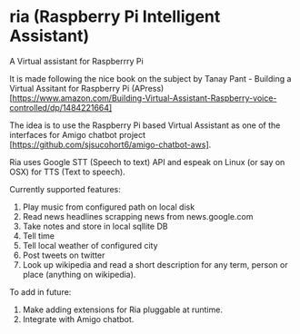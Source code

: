 # ria (Raspberry Pi Intelligent Assistant)
A Virtual assistant for Raspberrry Pi

It is made following the nice book on the subject by Tanay Pant - Building a Virtual Assitant for Raspberry Pi (APress) [https://www.amazon.com/Building-Virtual-Assistant-Raspberry-voice-controlled/dp/1484221664]

The idea is to use the Raspberry Pi based Virtual Assistant as one of the interfaces for Amigo chatbot project [https://github.com/sjsucohort6/amigo-chatbot-aws].

Ria uses Google STT (Speech to text) API and espeak on Linux (or say on OSX) for TTS (Text to speech).

Currently supported features:
1. Play music from configured path on local disk
2. Read news headlines scrapping news from news.google.com
3. Take notes and store in local sqllite DB
4. Tell time
5. Tell local weather of configured city
6. Post tweets on twitter
7. Look up wikipedia and read a short description for any term, person or place (anything on wikipedia).


To add in future:
1. Make adding extensions for Ria pluggable at runtime.
2. Integrate with Amigo chatbot.
